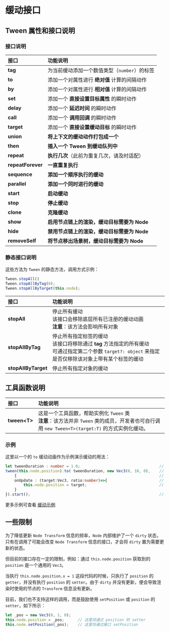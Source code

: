 # 缓动接口

## Tween 属性和接口说明

### 接口说明

| 接口               | 功能说明                                     |
| :---------------- | :------------------------------------------ |
| **tag**           | 为当前缓动添加一个数值类型（`number`）的标签 |
| **to**            | 添加一个对属性进行 **绝对值** 计算的间隔动作  |
| **by**            | 添加一个对属性进行 **相对值** 计算的间隔动作  |
| **set**           | 添加一个 **直接设置目标属性** 的瞬时动作      |
| **delay**         | 添加一个 **延迟时间** 的瞬时动作              |
| **call**          | 添加一个 **调用回调** 的瞬时动作              |
| **target**        | 添加一个 **直接设置缓动目标** 的瞬时动作      |
| **union**         | **将上下文的缓动动作打包成一个**            |
| **then**          | **插入一个 Tween 到缓动队列中**             |
| **repeat**        | **执行几次**（此前为重复几次，请及时适配）  |
| **repeatForever** | **一直重复执行**                            |
| **sequence**      | **添加一个顺序执行的缓动**                  |
| **parallel**      | **添加一个同时进行的缓动**                  |
| **start**         | **启动缓动**                                |
| **stop**          | **停止缓动**                                |
| **clone**         | **克隆缓动**                                |
| **show**          | **启用节点链上的渲染，缓动目标需要为 Node** |
| **hide**          | **禁用节点链上的渲染，缓动目标需要为 Node** |
| **removeSelf**    | **将节点移出场景树，缓动目标需要为 Node**   |

### 静态接口说明

这些方法为 `Tween` 的静态方法，调用方式示例：

```ts
Tween.stopAll()
Tween.stopAllByTag(0);
Tween.stopAllByTarget(this.node);
```

| 接口 | 功能说明 |
| :--- | :--- |
| **stopAll**         | 停止所有缓动 <br> 该接口会移除底层所有已注册的缓动动画 <br> **注意**：该方法会影响所有对象 |
| **stopAllByTag**    | 停止所有指定标签的缓动  <br> 该接口将移除通过 **tag** 方法指定的所有缓动 <br> 可通过指定第二个参数 `target?: object` 来指定是否仅移除该对象上带有某个标签的缓动 |
| **stopAllByTarget** | 停止所有指定对象的缓动 |

## 工具函数说明

|接口| 功能说明
|:-- |:--|
|**tween\<T\>**| 这是一个工具函数，帮助实例化 `Tween` 类 <br> **注意**：该方法并非 `Tween` 类的成员，开发者也可自行调用 `new Tween<T>(target:T)` 的方式实例化缓动。

### 示例

这里以一个的 `to` 缓动动画作为示例演示缓动的用法：

```ts
let tweenDuration : number = 1.0;                                   // 缓动的时长
tween(this.node.position).to( tweenDuration, new Vec3(0, 10, 0),    // 这里以node的位置信息坐标缓动的目标 
    {                                                               // ITweenOption 的接口实现：
    onUpdate : (target:Vec3, ratio:number)=>{                       // onUpdate 接受当前缓动的进度
        this.node.position = target;                                // 将缓动系统计算出的结果赋予 node 的位置
    }
}).start();                                                         // 调用 start 方法，开启缓动
```

更多示例可查看 [缓动示例](tween-example.md)

## 一些限制

为了降低更新 `Node Transform` 信息的频率，`Node` 内部维护了一个 `dirty` 状态，只有在调用了可能会改变 `Node Transform` 信息的接口，才会将 `dirty` 置为需要更新的状态。

但目前的接口存在一定的限制，例如：通过 `this.node.position` 获取到的 `position` 是一个通用的 `Vec3`。

当执行 `this.node.position.x = 1` 这段代码的时候，只执行了 `position` 的 `getter`，并没有执行 `position` 的 `setter`。由于 `dirty` 并没有更新，便会导致渲染时使用的节点的 `Transform` 信息没有更新。

目前，我们也不支持这样的调用，而是鼓励使用 `setPosition` 或 `position` 的 `setter`，如下所示：

```typescript
let _pos = new Vec3(0, 1, 0);
this.node.position = _pos;      // 这里将通过 position 的 setter
this.node.setPosition(_pos);    // 这里将通过接口 setPosition
```
